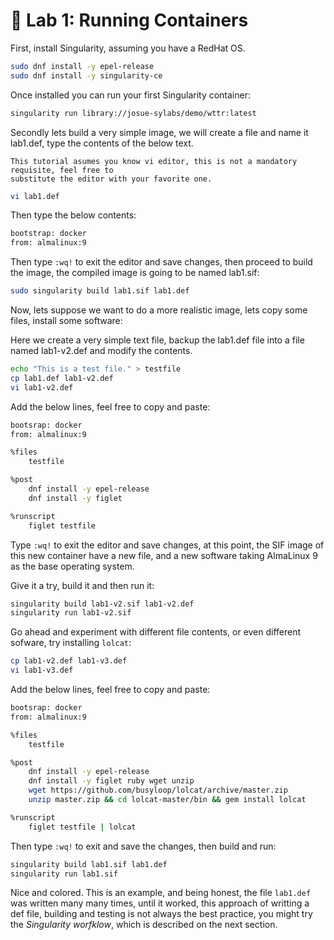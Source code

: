 # 📓 Lab 1: Running Containers

First, install Singularity, assuming you have a RedHat OS.

```bash
sudo dnf install -y epel-release
sudo dnf install -y singularity-ce
```

Once installed you can run your first Singularity container:

```bash
singularity run library://josue-sylabs/demo/wttr:latest
```

Secondly lets build a very simple image, we will create a file and name it lab1.def,
type the contents of the below text.

```{note}
This tutorial asumes you know vi editor, this is not a mandatory requisite, feel free to
substitute the editor with your favorite one.
```

```bash
vi lab1.def
```

Then type the below contents:

```bash
bootstrap: docker
from: almalinux:9
```

Then type `:wq!` to exit the editor and save changes, then proceed to build the image, the compiled
image is going to be named lab1.sif:

```bash
sudo singularity build lab1.sif lab1.def
```

Now, lets suppose we want to do a more realistic image, lets copy some files, install some software:

Here we create a very simple text file, backup the lab1.def file into a file 
named lab1-v2.def and modify the contents.

```bash
echo "This is a test file." > testfile
cp lab1.def lab1-v2.def
vi lab1-v2.def
```

Add the below lines, feel free to copy and paste:

```bash
bootsrap: docker
from: almalinux:9

%files
    testfile

%post
    dnf install -y epel-release
    dnf install -y figlet

%runscript
    figlet testfile

```

Type `:wq!` to exit the editor and save changes, at this point, the SIF image of this new container
have a new file, and a new software taking AlmaLinux 9 as the base operating system.

Give it a try, build it and then run it:

```bash
singularity build lab1-v2.sif lab1-v2.def
singularity run lab1-v2.sif
```

Go ahead and experiment with different file contents, or even different sofware,
try installing `lolcat`:

```bash
cp lab1-v2.def lab1-v3.def
vi lab1-v3.def
```

Add the below lines, feel free to copy and paste:

```bash
bootsrap: docker
from: almalinux:9

%files
    testfile

%post
    dnf install -y epel-release
    dnf install -y figlet ruby wget unzip
    wget https://github.com/busyloop/lolcat/archive/master.zip
    unzip master.zip && cd lolcat-master/bin && gem install lolcat

%runscript
    figlet testfile | lolcat

```

Then type `:wq!` to exit and save the changes, then build and run:

```bash
singularity build lab1.sif lab1.def
singularity run lab1.sif
```

Nice and colored. This is an example, and being honest, the file `lab1.def` was written
many many times, until it worked, this approach of writting a def file, building and testing
is not always the best practice, you might try the *Singularity worfklow*, which is described on
the next section.
